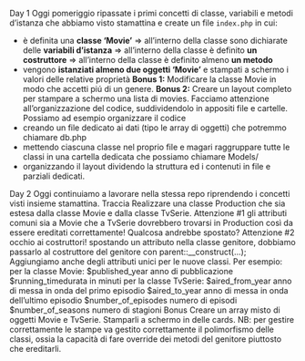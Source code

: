 Day 1
Oggi pomeriggio ripassate i primi concetti di classe, variabili e metodi d’istanza che abbiamo visto stamattina e create un file `index.php` in cui:
 - è definita una **classe ‘Movie’**
   => all’interno della classe sono dichiarate delle **variabili d’istanza**
   => all’interno della classe è definito **un costruttore**
   => all’interno della classe è definito almeno **un metodo**
- vengono **istanziati almeno due oggetti ‘Movie’** e stampati a schermo i valori delle relative proprietà
**Bonus 1:**
Modificare la classe Movie in modo che accetti piú di un genere.
**Bonus 2:**
Creare un layout completo per stampare a schermo una lista di movies.
Facciamo attenzione all’organizzazione del codice, suddividendolo in appositi file e cartelle. Possiamo ad esempio organizzare il codice
- creando un file dedicato ai dati (tipo le array di oggetti) che potremmo chiamare db.php
- mettendo ciascuna classe nel proprio file e magari raggruppare tutte le classi in una cartella dedicata che possiamo chiamare Models/
- organizzando il layout dividendo la struttura ed i contenuti in file e parziali dedicati.


Day 2
Oggi continuiamo a lavorare nella stessa repo riprendendo i concetti visti insieme stamattina.
Traccia
Realizzare una classe Production che sia estesa dalla classe Movie e dalla classe TvSerie.
Attenzione #1
gli attributi comuni sia a Movie che a TvSerie dovrebbero trovarsi in Production così da essere ereditati correttamente! Qualcosa andrebbe spostato?
Attenzione #2
occhio ai costruttori! spostando un attributo nella classe genitore, dobbiamo passarlo al costruttore del genitore con parent::__construct(...);
Aggiungiamo anche degli attributi unici per le nuove classi. Per esempio:
per la classe Movie:
$published_year anno di pubblicazione
$running_timedurata in minuti 
per la classe TvSerie:
$aired_from_year anno di messa in onda del primo episodio
$aired_to_year anno di messa in onda dell’ultimo episodio
$number_of_episodes numero di episodi
$number_of_seasons numero di stagioni
Bonus
Creare un array misto di oggetti Movie e TvSerie. Stamparli a schermo in delle cards.
NB: per gestire correttamente le stampe va gestito correttamente il polimorfismo delle classi, ossia la capacità di fare override dei metodi del genitore piuttosto che ereditarli.